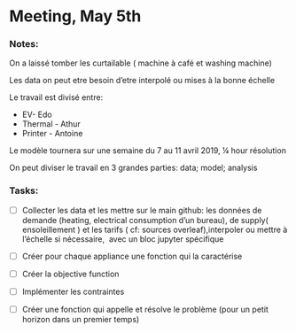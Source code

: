 # Meeting, May 5th

### Notes:

On a laissé tomber les curtailable ( machine à café et washing machine)

Les data on peut etre besoin d’etre interpolé ou mises à la bonne échelle

Le travail est divisé entre:

* EV- Edo
* Thermal - Athur
* Printer - Antoine

Le modèle tournera sur une semaine du 7 au 11 avril 2019, ¼ hour résolution

On peut diviser le travail en 3 grandes parties: data; model; analysis

### Tasks:

- [ ] Collecter les data et les mettre sur le main github: les données de demande (heating, electrical consumption d’un bureau), de supply( ensoleillement ) et les tarifs ( cf: sources overleaf),interpoler ou mettre à l’échelle si nécessaire,  avec un bloc jupyter spécifique
- [ ] Créer pour chaque appliance une fonction qui la caractérise
- [ ] Créer la objective function
- [ ] Implémenter les contraintes
- [ ] Créer une fonction qui appelle et résolve le problème (pour un petit horizon dans un premier temps)


